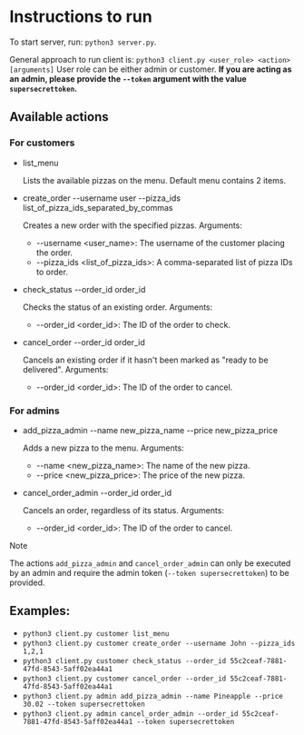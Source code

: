 # Instructions to run

To start server, run: `python3 server.py`.

General approach to run client is: `python3 client.py <user_role> <action> [arguments]`
User role can be either admin or customer. **If you are acting as an admin, please provide the `--token` argument with the value `supersecrettoken`.**

## Available actions
### For customers
- list_menu
  
  Lists the available pizzas on the menu. Default menu contains 2 items.
  
  
- create_order --username user --pizza_ids list_of_pizza_ids_separated_by_commas
  
  Creates a new order with the specified pizzas.
  Arguments:
  - --username <user_name>: The username of the customer placing the order.
  - --pizza_ids <list_of_pizza_ids>: A comma-separated list of pizza IDs to order.
    

- check_status --order_id order_id
  
  Checks the status of an existing order.
  Arguments:
  - --order_id <order_id>: The ID of the order to check.
    

- cancel_order --order_id order_id
  
  Cancels an existing order if it hasn't been marked as "ready to be delivered".
  Arguments:
  - --order_id <order_id>: The ID of the order to cancel.
    

### For admins
- add_pizza_admin --name new_pizza_name --price new_pizza_price
  
  Adds a new pizza to the menu.
  Arguments:
  - --name <new_pizza_name>: The name of the new pizza.
  - --price <new_pizza_price>: The price of the new pizza.
    
    
- cancel_order_admin --order_id order_id
  
  Cancels an order, regardless of its status.
  Arguments:
  - --order_id <order_id>: The ID of the order to cancel.
    

> [!NOTE]
> The actions `add_pizza_admin` and `cancel_order_admin` can only be executed by an admin and require the admin token (`--token supersecrettoken`) to be provided.

## Examples:
- `python3 client.py customer list_menu`
- `python3 client.py customer create_order --username John --pizza_ids 1,2,1`
- `python3 client.py customer check_status --order_id 55c2ceaf-7881-47fd-8543-5aff02ea44a1`
- `python3 client.py customer cancel_order --order_id 55c2ceaf-7881-47fd-8543-5aff02ea44a1`
- `python3 client.py admin add_pizza_admin --name Pineapple --price 30.02 --token supersecrettoken`
- `python3 client.py admin cancel_order_admin --order_id 55c2ceaf-7881-47fd-8543-5aff02ea44a1 --token supersecrettoken`
